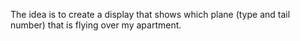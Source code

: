 The idea is to create a display that shows which plane (type and tail number) that is flying over my apartment.
